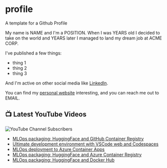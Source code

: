 # profile
A template for a Github Profile

My name is NAME and I'm a POSITION. When I was YEARS old I decided to take on the world and YEARS later I managed to land my dream job at ACME CORP.

I've published a few things:

* thing 1
* thing 2
* thing 3

And I'm active on other social media like [LinkedIn](https://www.linkedin.com/in/NICKNAME).

You can find my [personal website](https://example.com) interesting, and you can reach me out to EMAIL.


## 📺 Latest YouTube Videos

![YouTube Channel Subscribers](https://img.shields.io/youtube/channel/subscribers/UCt56bfntHoZFI60G5NIiTww?label=YouTube%20Subscribers&style=social)

<!-- YOUTUBE-VIDEOS-LIST:START -->
- [MLOps packaging: HuggingFace and GitHub Container Registry](https://www.youtube.com/watch?v=UZ2oOJe9SP0)
- [Ultimate development environment with VSCode web and Codespaces](https://www.youtube.com/watch?v=CDuXK8du26w)
- [MLOps deployment to Azure Container Apps](https://www.youtube.com/watch?v=rXwR7LqDreg)
- [MLOps packaging: HuggingFace and Azure Container Registry](https://www.youtube.com/watch?v=_n8JKdRFgog)
- [MLOps packaging: HuggingFace and Docker Hub](https://www.youtube.com/watch?v=Jo98GLhw6BM)
<!-- YOUTUBE-VIDEOS-LIST:END -->
